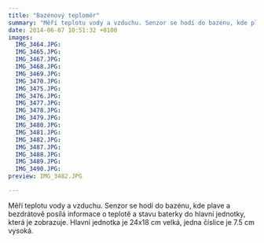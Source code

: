 ```yaml
---
title: "Bazénový teploměr"
summary: "Měří teplotu vody a vzduchu. Senzor se hodí do bazénu, kde plave a bezdrátově posílá informace o teplotě ke zobrazení."
date: 2014-06-07 10:51:32 +0100
images:
  IMG_3464.JPG:
  IMG_3465.JPG:
  IMG_3467.JPG:
  IMG_3468.JPG:
  IMG_3469.JPG:
  IMG_3470.JPG:
  IMG_3475.JPG:
  IMG_3476.JPG:
  IMG_3477.JPG:
  IMG_3478.JPG:
  IMG_3479.JPG:
  IMG_3480.JPG:
  IMG_3481.JPG:
  IMG_3482.JPG:
  IMG_3487.JPG:
  IMG_3488.JPG:
  IMG_3489.JPG:
  IMG_3490.JPG:
preview: IMG_3482.JPG

---
```


Měří teplotu vody a vzduchu. Senzor se hodí do bazénu, kde plave a bezdrátově posílá informace o teplotě a stavu baterky do hlavní
jednotky, která je zobrazuje. Hlavní jednotka je 24x18&nbsp;cm velká, jedna číslice je 7.5&nbsp;cm vysoká. 